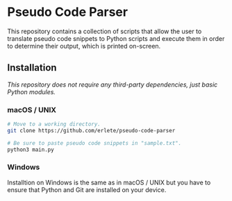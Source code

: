 # Pseudo Code Parser

This repository contains a collection of scripts that allow the user to translate pseudo code snippets to Python scripts and execute them in order to determine their output, which is printed on-screen.

## Installation

_This repository does not require any third-party dependencies, just basic Python modules._

### macOS / UNIX

```bash
# Move to a working directory.
git clone https://github.com/erlete/pseudo-code-parser

# Be sure to paste pseudo code snippets in "sample.txt".
python3 main.py
```

### Windows

Installtion on Windows is the same as in macOS / UNIX but you have to ensure that Python and Git are installed on your device.
